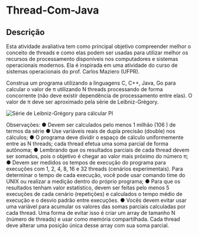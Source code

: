# Thread-Com-Java
## Descrição

Esta atividade avaliativa tem como principal objetivo compreender melhor o conceito de threads
e como elas podem ser usadas para utilizar melhor os recursos de processamento disponíveis
nos computadores e sistemas operacionais modernos. Ela é inspirada em uma atividade do curso
de sistemas operacionais do prof. Carlos Maziero (UFPR).

Construa um programa utilizando a linguagens C, C++, Java, Go para calcular o valor de π
utilizando N threads processando de forma concorrente (não deve existir dependência de
processamento entre elas). O valor de π deve ser aproximado pela série de Leibniz-Grégory.

![Série de Leibniz-Grégory para cálcular PI](https://imgs.search.brave.com/nHd5ET_Ub-XRrWWuvnpFSZlRGjJy95iApEob00hlt6s/rs:fit:710:225:1/g:ce/aHR0cHM6Ly90c2Ux/Lm1tLmJpbmcubmV0/L3RoP2lkPU9JUC5W/UUstRDBFcFpYNzdE/M3B4SGZiVHZRQUFB/QSZwaWQ9QXBp)

Observações:
● Devem ser calculados pelo menos 1 milhão (106
) de termos da série
● Use variáveis reais de dupla precisão (double) nos cálculos;
● O programa deve dividir o espaço de cálculo uniformemente entre as N threads; cada
thread efetua uma soma parcial de forma autônoma;
● Lembrando que os resultados parciais de cada thread devem ser somados, pois o
objetivo é chegar ao valor mais próximo do número π;
● Devem ser medidos os tempos de execução do programa para execuções com 1, 2, 4,
8, 16 e 32 threads (cenários experimentais). Para determinar o tempo de cada
execução, você pode usar comando time do UNIX ou realizar a medição dentro do
próprio programa;
● Para que os resultados tenham valor estatístico, devem ser feitas pelo menos 5
execuções de cada cenário (repetições) e calculados o tempo médio de execução e o
desvio padrão entre execuções.
● Vocês devem evitar usar uma variável para acumular os valores das somas parciais
calculadas por cada thread. Uma forma de evitar isso é criar um array de tamanho N
(número de threads) e usar como memória compartilhada. Cada thread deve alterar uma
posição única desse array com sua soma parcial.



